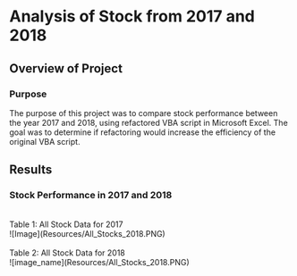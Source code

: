 # Analysis of Stock from 2017 and 2018

## Overview of Project

### Purpose
The purpose of this project was to compare stock performance between the year 2017 and 2018, using refactored VBA script in Microsoft Excel. The goal was to determine if refactoring would increase the efficiency of the original VBA script.
<br>
## Results
### Stock Performance in 2017 and 2018
<br>
Table 1: All Stock Data for 2017
<br>
![Image](Resources/All_Stocks_2018.PNG)
<br>
<br>
Table 2: All Stock Data for 2018
<br>
![image_name](Resources/All_Stocks_2018.PNG)
<br>
<br>
